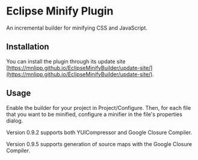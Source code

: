 Eclipse Minify Plugin
===================

An incremental builder for minifying CSS and JavaScript.

Installation
-----------

You can install the plugin through its update site
[https://mnlipp.github.io/EclipseMinifyBuilder/update-site/](https://mnlipp.github.io/EclipseMinifyBuilder/update-site/).

Usage
-----

Enable the builder for your project in Project/Configure. Then, for each
file that you want to be minified, configure a minifier in the file's
properties dialog.

Version 0.9.2 supports both YUICompressor and Google Closure Compiler.

Version 0.9.5 supports generation of source maps with the Google Closure Compiler.

